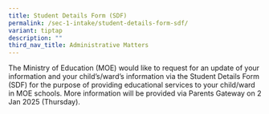 ```yaml
---
title: Student Details Form (SDF)
permalink: /sec-1-intake/student-details-form-sdf/
variant: tiptap
description: ""
third_nav_title: Administrative Matters
---
```

<p>The Ministry of Education (MOE) would like to request for an update of
your information and your child’s/ward’s information via the Student Details
Form (SDF) for the purpose of providing educational services to your child/ward
in MOE schools. More information will be provided via Parents Gateway on
2 Jan 2025 (Thursday).</p>